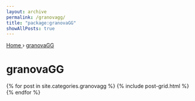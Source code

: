 ```yaml
---
layout: archive
permalink: /granovagg/
title: "package:granovaGG"
showAllPosts: true
---
```


<div class="wrap">

   <nav class="breadcrumbs">
      <span itemscope="" itemtype="http://data-vocabulary.org/Breadcrumb">
         <a href="{{ site.baseurl }}" itemprop="url">
            <span itemprop="title">Home</span>
         </a>
          ›
         <a href="{{ site.baseurl }}/granovaGG" itemprop="url">
            <span itemprop="title">granovaGG</span>
         </a>
      </span>
   </nav>

   <div class="page-title">
     <h1>granovaGG</h1>
   </div>

   <div class="archive-wrap">
      <div class="page-content">
         <div class="tiles">
         {% for post in site.categories.granovagg %}
            {% include post-grid.html %}
         {% endfor %}
         </div><!-- /.tiles -->
      </div><!-- /.page-content -->
   </div><!-- /.archive-wrap -->
</div><!-- /.wrap -->
